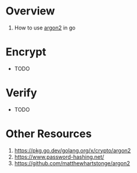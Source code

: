 # Overview
1. How to use [argon2](https://en.wikipedia.org/wiki/Argon2) in go


# Encrypt
- TODO


# Verify
- TODO


# Other Resources
1. https://pkg.go.dev/golang.org/x/crypto/argon2
1. https://www.password-hashing.net/
1. https://github.com/matthewhartstonge/argon2
